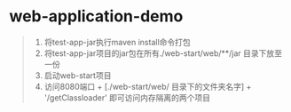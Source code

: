# web-application-demo

> 1. 将test-app-jar执行maven install命令打包
> 2. 将test-app-jar项目的jar包在所有./web-start/web/**/jar 目录下放至一份
> 3. 启动web-start项目
> 4. 访问8080端口 +  [./web-start/web/ 目录下的文件夹名字] + '/getClassloader' 即可访问内存隔离的两个项目
